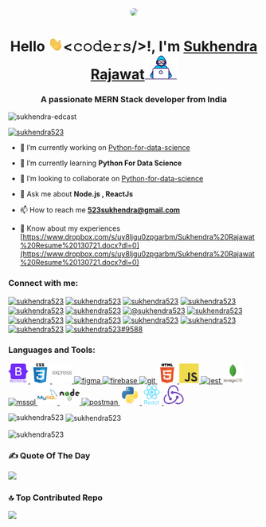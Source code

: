 <p align="center">
  <kbd>
<img src="https://avatars.githubusercontent.com/u/44740202?s=400&v=4" width="200px" style="max-width:100%;border-radius:50%;">
  </kbd>
</p>
<h1 align="center">Hello <img src="https://raw.githubusercontent.com/ABSphreak/ABSphreak/master/gifs/Hi.gif" width="30px" style="max-width:100%;"><𝚌𝚘𝚍𝚎𝚛𝚜/>!, I'm <a href="https://github.com/Sukhendra523">Sukhendra Rajawat</a><img src="Developer.gif" width="65px">
</h1>
<h3 align="center">A passionate MERN Stack developer from India</h3>
<p align="left"> <img src="https://komarev.com/ghpvc/?username=sukhendra-edcast&label=Profile%20views&color=0e75b6&style=flat" alt="sukhendra-edcast" /> </p>
<p align="left"> <a href="https://github.com/ryo-ma/github-profile-trophy"><img src="https://github-profile-trophy.vercel.app/?username=sukhendra523" alt="sukhendra523" /></a> </p>

- 🔭 I’m currently working on [Python-for-data-science](https://github.com/Sukhendra523/Cognitiveclass-python-for-data-science)

- 🌱 I’m currently learning **Python For Data Science**

- 👯 I’m looking to collaborate on [Python-for-data-science](https://github.com/Sukhendra523/Cognitiveclass-python-for-data-science)

- 💬 Ask me about **Node.js , ReactJs**

- 📫 How to reach me **523sukhendra@gmail.com**

- 📄 Know about my experiences [https://www.dropbox.com/s/uy8ljgu0zpgarbm/Sukhendra%20Rajawat%20Resume%20130721.docx?dl=0](https://www.dropbox.com/s/uy8ljgu0zpgarbm/Sukhendra%20Rajawat%20Resume%20130721.docx?dl=0)

<h3 align="left">Connect with me:</h3>
<p align="left">
<a href="https://dev.to/sukhendra523" target="blank"><img align="center" src="https://cdn.jsdelivr.net/npm/simple-icons@3.0.1/icons/dev-dot-to.svg" alt="sukhendra523" height="30" width="40" /></a>
<a href="https://twitter.com/sukhendra523" target="blank"><img align="center" src="https://raw.githubusercontent.com/rahuldkjain/github-profile-readme-generator/master/src/images/icons/Social/twitter.svg" alt="sukhendra523" height="30" width="40" /></a>
<a href="https://linkedin.com/in/sukhendra523" target="blank"><img align="center" src="https://raw.githubusercontent.com/rahuldkjain/github-profile-readme-generator/master/src/images/icons/Social/linked-in-alt.svg" alt="sukhendra523" height="30" width="40" /></a>
<a href="https://codesandbox.com/sukhendra523" target="blank"><img align="center" src="https://cdn.jsdelivr.net/npm/simple-icons@3.0.1/icons/codesandbox.svg" alt="sukhendra523" height="30" width="40" /></a>
<a href="https://fb.com/sukhendra523" target="blank"><img align="center" src="https://raw.githubusercontent.com/rahuldkjain/github-profile-readme-generator/master/src/images/icons/Social/facebook.svg" alt="sukhendra523" height="30" width="40" /></a>
<a href="https://instagram.com/sukhendra523" target="blank"><img align="center" src="https://raw.githubusercontent.com/rahuldkjain/github-profile-readme-generator/master/src/images/icons/Social/instagram.svg" alt="sukhendra523" height="30" width="40" /></a>
<a href="https://medium.com/@sukhendra523" target="blank"><img align="center" src="https://raw.githubusercontent.com/rahuldkjain/github-profile-readme-generator/master/src/images/icons/Social/medium.svg" alt="@sukhendra523" height="30" width="40" /></a>
<a href="https://www.codechef.com/users/sukhendra523" target="blank"><img align="center" src="https://cdn.jsdelivr.net/npm/simple-icons@3.1.0/icons/codechef.svg" alt="sukhendra523" height="30" width="40" /></a>
<a href="https://www.hackerrank.com/sukhendra523" target="blank"><img align="center" src="https://raw.githubusercontent.com/rahuldkjain/github-profile-readme-generator/master/src/images/icons/Social/hackerrank.svg" alt="sukhendra523" height="30" width="40" /></a>
<a href="https://codeforces.com/profile/sukhendra523" target="blank"><img align="center" src="https://cdn.jsdelivr.net/npm/simple-icons@3.0.1/icons/codeforces.svg" alt="sukhendra523" height="30" width="40" /></a>
<a href="https://www.leetcode.com/sukhendra523" target="blank"><img align="center" src="https://raw.githubusercontent.com/rahuldkjain/github-profile-readme-generator/master/src/images/icons/Social/leet-code.svg" alt="sukhendra523" height="30" width="40" /></a>
<a href="https://auth.geeksforgeeks.org/user/sukhendra523" target="blank"><img align="center" src="https://raw.githubusercontent.com/rahuldkjain/github-profile-readme-generator/master/src/images/icons/Social/geeks-for-geeks.svg" alt="sukhendra523" height="30" width="40" /></a>
<a href="https://www.topcoder.com/members/sukhendra523" target="blank"><img align="center" src="https://cdn.jsdelivr.net/npm/simple-icons@3.0.1/icons/topcoder.svg" alt="sukhendra523" height="30" width="40" /></a>
<a href="https://discord.gg/sukhendra523#9588" target="blank"><img align="center" src="https://raw.githubusercontent.com/rahuldkjain/github-profile-readme-generator/master/src/images/icons/Social/discord.svg" alt="sukhendra523#9588" height="30" width="40" /></a>
</p>

<h3 align="left">Languages and Tools:</h3>
<p align="left"> <a href="https://getbootstrap.com" target="_blank"> <img src="https://raw.githubusercontent.com/devicons/devicon/master/icons/bootstrap/bootstrap-plain-wordmark.svg" alt="bootstrap" width="40" height="40"/> </a> <a href="https://www.w3schools.com/css/" target="_blank"> <img src="https://raw.githubusercontent.com/devicons/devicon/master/icons/css3/css3-original-wordmark.svg" alt="css3" width="40" height="40"/> </a> <a href="https://expressjs.com" target="_blank"> <img src="https://raw.githubusercontent.com/devicons/devicon/master/icons/express/express-original-wordmark.svg" alt="express" width="40" height="40"/> </a> <a href="https://www.figma.com/" target="_blank"> <img src="https://www.vectorlogo.zone/logos/figma/figma-icon.svg" alt="figma" width="40" height="40"/> </a> <a href="https://firebase.google.com/" target="_blank"> <img src="https://www.vectorlogo.zone/logos/firebase/firebase-icon.svg" alt="firebase" width="40" height="40"/> </a> <a href="https://git-scm.com/" target="_blank"> <img src="https://www.vectorlogo.zone/logos/git-scm/git-scm-icon.svg" alt="git" width="40" height="40"/> </a> <a href="https://www.w3.org/html/" target="_blank"> <img src="https://raw.githubusercontent.com/devicons/devicon/master/icons/html5/html5-original-wordmark.svg" alt="html5" width="40" height="40"/> </a> <a href="https://developer.mozilla.org/en-US/docs/Web/JavaScript" target="_blank"> <img src="https://raw.githubusercontent.com/devicons/devicon/master/icons/javascript/javascript-original.svg" alt="javascript" width="40" height="40"/> </a> <a href="https://jestjs.io" target="_blank"> <img src="https://www.vectorlogo.zone/logos/jestjsio/jestjsio-icon.svg" alt="jest" width="40" height="40"/> </a> <a href="https://www.mongodb.com/" target="_blank"> <img src="https://raw.githubusercontent.com/devicons/devicon/master/icons/mongodb/mongodb-original-wordmark.svg" alt="mongodb" width="40" height="40"/> </a> <a href="https://www.microsoft.com/en-us/sql-server" target="_blank"> <img src="https://www.svgrepo.com/show/303229/microsoft-sql-server-logo.svg" alt="mssql" width="40" height="40"/> </a> <a href="https://www.mysql.com/" target="_blank"> <img src="https://raw.githubusercontent.com/devicons/devicon/master/icons/mysql/mysql-original-wordmark.svg" alt="mysql" width="40" height="40"/> </a> <a href="https://nodejs.org" target="_blank"> <img src="https://raw.githubusercontent.com/devicons/devicon/master/icons/nodejs/nodejs-original-wordmark.svg" alt="nodejs" width="40" height="40"/> </a> <a href="https://postman.com" target="_blank"> <img src="https://www.vectorlogo.zone/logos/getpostman/getpostman-icon.svg" alt="postman" width="40" height="40"/> </a> <a href="https://www.python.org" target="_blank"> <img src="https://raw.githubusercontent.com/devicons/devicon/master/icons/python/python-original.svg" alt="python" width="40" height="40"/> </a> <a href="https://reactjs.org/" target="_blank"> <img src="https://raw.githubusercontent.com/devicons/devicon/master/icons/react/react-original-wordmark.svg" alt="react" width="40" height="40"/> </a> <a href="https://redux.js.org" target="_blank"> <img src="https://raw.githubusercontent.com/devicons/devicon/master/icons/redux/redux-original.svg" alt="redux" width="40" height="40"/> </a> </p>

<p><img align="left" src="https://github-readme-stats.vercel.app/api/top-langs?username=sukhendra523&show_icons=true&locale=en&layout=compact" alt="sukhendra523" /></p>

<p>&nbsp;<img align="center" src="https://github-readme-stats.vercel.app/api?username=sukhendra523&show_icons=true&locale=en" alt="sukhendra523" /></p>

<p><img align="center" src="https://github-readme-streak-stats.herokuapp.com/?user=sukhendra523&" alt="sukhendra523" /></p>




### ✍️ Quote Of The Day
![](https://quotes-github-readme.vercel.app/api?type=horizontal&theme=radical)

### 🔝 Top Contributed Repo
![](https://github-contributor-stats.vercel.app/api?username=Sukhendra523&limit=5&theme=dark_dimmed&combine_all_yearly_contributions=true)


